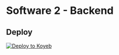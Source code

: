 # Software 2 - Backend

## Deploy
[![Deploy to Koyeb](https://www.koyeb.com/static/images/deploy/button.svg)](https://app.koyeb.com/deploy?name=software2backend&type=docker&image=docker.io%2Fsba10%2Fsoftware2backend&env%5BDATABASE_DBNAME%5D=softwareII&env%5BDATABASE_HOST%5D=cluster0.lwbohvc.mongodb.net&env%5BDATABASE_PASSWORD%5D=LhvFg4VEUDCGsNr1&env%5BDATABASE_PORT%5D=27017&env%5BDATABASE_USER%5D=santiagobedoya35419&env%5BJWT_SECRET%5D=Untold-Garlic-Everyday&env%5BMAILER_SEND_API_TOKEN%5D=mlsn.650da23515bbade2ec73568a0dd3fe06dae8232a78f8e8bf77dab0b3f7445e4c&env%5BSERVER_PORT%5D=8000&env%5BSERVER_READ_TIMEOUT%5D=10&env%5BSERVER_WRITE_TIMEOUT%5D=10&ports=8000%3Bhttp%3B%2F&hc_protocol%5B8000%5D=http&hc_path%5B8000%5D=%2Fhealth)